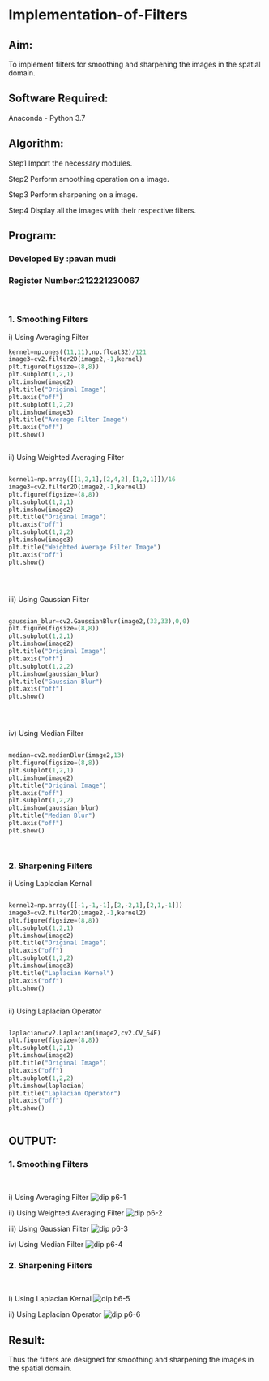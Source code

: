 # Implementation-of-Filters
## Aim:
To implement filters for smoothing and sharpening the images in the spatial domain.

## Software Required:
Anaconda - Python 3.7

## Algorithm:
Step1
Import the necessary modules.

Step2
Perform smoothing operation on a image.

Step3
Perform sharpening on a image.

Step4
Display all the images with their respective filters.

## Program:
### Developed By   :pavan mudi
### Register Number:212221230067
</br>

### 1. Smoothing Filters

i) Using Averaging Filter
```Python
kernel=np.ones((11,11),np.float32)/121
image3=cv2.filter2D(image2,-1,kernel)
plt.figure(figsize=(8,8))
plt.subplot(1,2,1)
plt.imshow(image2)
plt.title("Original Image")
plt.axis("off")
plt.subplot(1,2,2)
plt.imshow(image3)
plt.title("Average Filter Image")
plt.axis("off")
plt.show()



```
ii) Using Weighted Averaging Filter
```Python

kernel1=np.array([[1,2,1],[2,4,2],[1,2,1]])/16
image3=cv2.filter2D(image2,-1,kernel1)
plt.figure(figsize=(8,8))
plt.subplot(1,2,1)
plt.imshow(image2)
plt.title("Original Image")
plt.axis("off")
plt.subplot(1,2,2)
plt.imshow(image3)
plt.title("Weighted Average Filter Image")
plt.axis("off")
plt.show()





```
iii) Using Gaussian Filter
```Python

gaussian_blur=cv2.GaussianBlur(image2,(33,33),0,0)
plt.figure(figsize=(8,8))
plt.subplot(1,2,1)
plt.imshow(image2)
plt.title("Original Image")
plt.axis("off")
plt.subplot(1,2,2)
plt.imshow(gaussian_blur)
plt.title("Gaussian Blur")
plt.axis("off")
plt.show()





```

iv) Using Median Filter
```Python

median=cv2.medianBlur(image2,13)
plt.figure(figsize=(8,8))
plt.subplot(1,2,1)
plt.imshow(image2)
plt.title("Original Image")
plt.axis("off")
plt.subplot(1,2,2)
plt.imshow(gaussian_blur)
plt.title("Median Blur")
plt.axis("off")
plt.show()




```

### 2. Sharpening Filters
i) Using Laplacian Kernal
```Python

kernel2=np.array([[-1,-1,-1],[2,-2,1],[2,1,-1]])
image3=cv2.filter2D(image2,-1,kernel2)
plt.figure(figsize=(8,8))
plt.subplot(1,2,1)
plt.imshow(image2)
plt.title("Original Image")
plt.axis("off")
plt.subplot(1,2,2)
plt.imshow(image3)
plt.title("Laplacian Kernel")
plt.axis("off")
plt.show()



```
ii) Using Laplacian Operator
```Python

laplacian=cv2.Laplacian(image2,cv2.CV_64F)
plt.figure(figsize=(8,8))
plt.subplot(1,2,1)
plt.imshow(image2)
plt.title("Original Image")
plt.axis("off")
plt.subplot(1,2,2)
plt.imshow(laplacian)
plt.title("Laplacian Operator")
plt.axis("off")
plt.show()



```

## OUTPUT:
### 1. Smoothing Filters
</br>

i) Using Averaging Filter
![dip p6-1](https://user-images.githubusercontent.com/94828517/233046389-ac8624e6-34b7-48a3-89dc-f535f79672a5.jpg)


ii) Using Weighted Averaging Filter
![dip p6-2](https://user-images.githubusercontent.com/94828517/233046454-f8917018-7cc2-4dd2-b053-ffb19c6e1200.jpg)


iii) Using Gaussian Filter
![dip p6-3](https://user-images.githubusercontent.com/94828517/233046503-fc8190a2-383e-40bb-8649-922a999f43ad.jpg)


iv) Using Median Filter
![dip p6-4](https://user-images.githubusercontent.com/94828517/233046544-76ff6202-1e2e-4343-b69f-065abdda5d50.jpg)


### 2. Sharpening Filters
</br>

i) Using Laplacian Kernal
![dip b6-5](https://user-images.githubusercontent.com/94828517/233046601-fa9aa2cb-cec0-4420-a87f-c8e14ecd8f58.jpg)


ii) Using Laplacian Operator
![dip p6-6](https://user-images.githubusercontent.com/94828517/233046674-8efb2039-b01a-4b3e-ac47-88ebde71ad47.jpg)


## Result:
Thus the filters are designed for smoothing and sharpening the images in the spatial domain.
